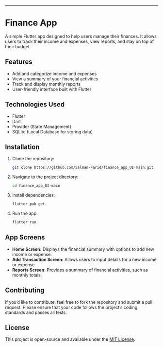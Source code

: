 
---

# Finance App

A simple Flutter app designed to help users manage their finances. It allows users to track their income and expenses, view reports, and stay on top of their budget.

## Features

- Add and categorize income and expenses
- View a summary of your financial activities
- Track and display monthly reports
- User-friendly interface built with Flutter

## Technologies Used

- Flutter
- Dart
- Provider (State Management)
- SQLite (Local Database for storing data)

## Installation

1. Clone the repository:
   ```bash
   git clone https://github.com/Salman-Farid/finance_app_UI-main.git
   ```

2. Navigate to the project directory:
   ```bash
   cd finance_app_UI-main
   ```

3. Install dependencies:
   ```bash
   flutter pub get
   ```

4. Run the app:
   ```bash
   flutter run
   ```

## App Screens

- **Home Screen:** Displays the financial summary with options to add new income or expense.
- **Add Transaction Screen:** Allows users to input details for a new income or expense.
- **Reports Screen:** Provides a summary of financial activities, such as monthly totals.

## Contributing

If you’d like to contribute, feel free to fork the repository and submit a pull request. Please ensure that your code follows the project’s coding standards and passes all tests.

## License

This project is open-source and available under the [MIT License](LICENSE).
